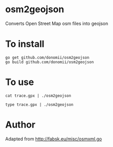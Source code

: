# osm2geojson
Converts Open Street Map osm files into geojson

# To install

    go get github.com/donomii/osm2geojson
    go build github.com/donomii/osm2geojson

# To use

    cat trace.gpx | ./osm2geojson

    type trace.gpx | ./osm2geojson

# Author

Adapted from http://fabsk.eu/misc/osmxml.go
